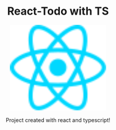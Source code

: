 <h1 align="center"> React-Todo with TS</h1>

<p align="center">
<img style="width: 50%" src="./public/assets/react.svg">
</p>
<p align="center">Project created with react and typescript!</p>
